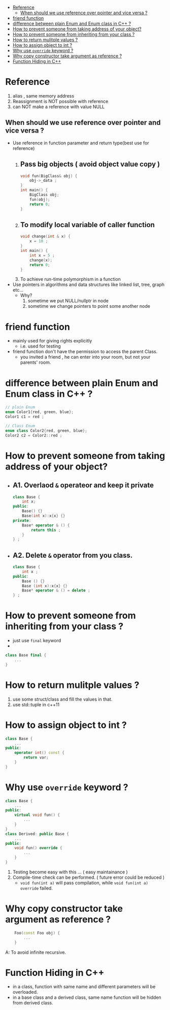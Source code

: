 [](...menustart)

- [Reference](#63d5049791d9d79d86e9a108b0a999ca)
    - [When should we use reference over pointer and vice versa ?](#15fd66c7db63e7108a1fd09bbd1d2cde)
- [friend function](#1444dfb74703eaade9660d234e949cf6)
- [difference between plain Enum and Enum class in C++ ?](#a0ab3cec5d48671dbfb8ec94af9abce6)
- [How to prevent someone from taking address of your object?](#b481cf231c83433850a9093fcad42a7b)
- [How to prevent someone from inheriting from your class ?](#bf5f87d9fd968d2a044309009ce2139b)
- [How to return mulitple values ?](#5e91e30f56f2071d31406f011e3e7181)
- [How to assign object to int ?](#74fed14e181e19aa7cda3c0fc0a41b08)
- [Why use `override` keyword ?](#f9e9c42f6b9d3238ad453faa75e19196)
- [Why copy constructor take argument as reference ?](#87759128b7fe62b12b7a07d2947f909a)
- [Function Hiding in C++](#a78a7dd142e4347a3c846d15ef09f39c)

[](...menuend)


<h2 id="63d5049791d9d79d86e9a108b0a999ca"></h2>

# Reference

1. alias , same memory address
2. Reassignment is NOT possible with reference
3. can NOT make a reference with value NULL

<h2 id="15fd66c7db63e7108a1fd09bbd1d2cde"></h2>

## When should we use reference over pointer and vice versa ?

- Use reference in function parameter and return type(best use for reference)
    1. Pass big objects ( avoid object value copy )
        - 
        ```cpp
        void fun(BigClass& obj) {
            obj->_data ;
        }
        int main() {
            BigClass obj;
            fun(obj);
            return 0;
        }
        ```
    2. To modify local variable of caller function 
        - 
        ```cpp
        void change(int & x) {
            x = 10 ;
        }
        int main() {
            int x = 5 ;
            change(x); 
            return 0;
        }
        ```
    3. To achieve run-time polymorphism in a function
- Use pointers in algorithms and data structures like linked list, tree, graph etc...
    - Why?
        1. sometime we put NULL/nullptr in node
        2. sometime we change pointers to point some another node


<h2 id="1444dfb74703eaade9660d234e949cf6"></h2>

# friend function

- mainly used for giving rights explicitly 
    - i.e. used for testing 
- friend function don't have the permission to access the parent Class.
    - you invited a friend , he can enter into your room, but not your parents' room.

<h2 id="a0ab3cec5d48671dbfb8ec94af9abce6"></h2>

# difference between plain Enum and Enum class in C++ ?

```cpp
// plain Enum
enum Color1{red, green, blue};
Color1 c1 = red ;
```

```cpp
// Class Enum
enum class Color2{red, green, blue};
Color2 c2 = Color2::red ;
```

<h2 id="b481cf231c83433850a9093fcad42a7b"></h2>

# How to prevent someone from taking address of your object?

- A1. Overlaod `&` operateor and keep it private
    - 
    ```cpp
    class Base {
        int x; 
    public:
        Base() {}
        Base(int x):x{x} {} 
    private:
        Base* operator & () {
            return this ;
        }
    } ;
    ```
- A2. Delete `&` operator from you class.
    - 
    ```cpp
    class Base {
        int x ;
    public:
        Base () {} 
        Base (int x):x{x} {}
        Base* operator & () = delete ;
    } ;
    ```

<h2 id="bf5f87d9fd968d2a044309009ce2139b"></h2>

# How to prevent someone from inheriting from your class ?

- just use `final` keyword 
- 
```cpp
class Base final {
    ...
}
```

<h2 id="5e91e30f56f2071d31406f011e3e7181"></h2>

# How to return mulitple values ?

1. use some struct/class and fill the values in that.
2. use std::tuple in c++11


<h2 id="74fed14e181e19aa7cda3c0fc0a41b08"></h2>

# How to assign object to int ?

```cpp
class Base {
    ...
public:
    operator int() const {
        return var; 
    }
}
```

<h2 id="f9e9c42f6b9d3238ad453faa75e19196"></h2>

# Why use `override` keyword ?

```cpp
class Base {
    ...
public:
    virtual void fun() {
        ...
    }
}
class Derived: public Base {
    ...
public:
    void fun() override {
        ...
    }
}
```

1. Testing become easy with this ... ( easy maintainance )
2. Compile-time check can be performed. ( future error could be reduced )
    - `void fun(int a)` will pass compilation,  while `void fun(int a) override` failed.


<h2 id="87759128b7fe62b12b7a07d2947f909a"></h2>

# Why copy constructor take argument as reference ?

```cpp
    Foo(const Foo obj) {
        ...
    }
```

A: To avoid infinite recursive.


<h2 id="a78a7dd142e4347a3c846d15ef09f39c"></h2>

# Function Hiding in C++

- in a class, function with same name and different parameters will be overloaded.
- in a base class and a derived class,  same name function will be hidden from derived class.




